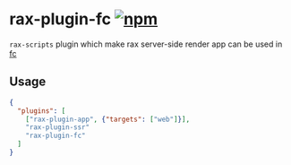 # rax-plugin-fc [![npm](https://img.shields.io/npm/v/rax-plugin-fc.svg)](https://www.npmjs.com/package/rax-plugin-fc)


`rax-scripts` plugin which make rax server-side render app can be used in [fc](https://cn.aliyun.com/product/fc)

## Usage

```json
{
  "plugins": [
    ["rax-plugin-app", {"targets": ["web"]}],
    "rax-plugin-ssr"
    "rax-plugin-fc"
  ]
}
```
